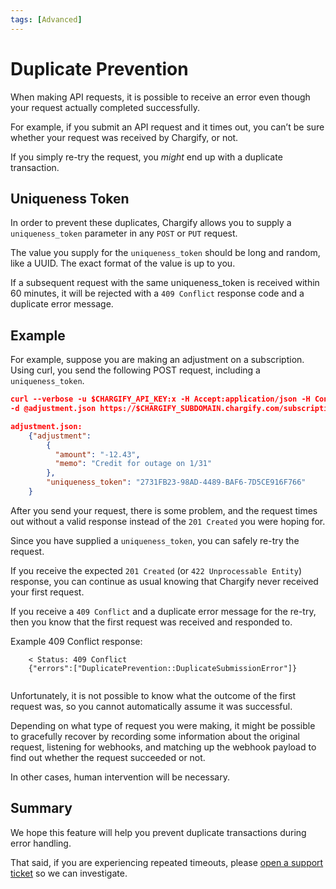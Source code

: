 ```yaml
---
tags: [Advanced]
---
```


# Duplicate Prevention

When making API requests, it is possible to receive an error even though your request actually completed successfully.

For example, if you submit an API request and it times out, you can’t be sure whether your request was received by Chargify, or not.

If you simply re-try the request, you _might_ end up with a duplicate transaction.

## Uniqueness Token

In order to prevent these duplicates, Chargify allows you to supply a `uniqueness_token` parameter in any `POST` or `PUT` request.

The value you supply for the `uniqueness_token` should be long and random, like a UUID. The exact format of the value is up to you.

If a subsequent request with the same uniqueness_token is received within 60 minutes, it will be rejected with a `409 Conflict` response code and a duplicate error message.

## Example

For example, suppose you are making an adjustment on a subscription. Using curl, you send the following POST request, including a `uniqueness_token`.

```json
curl --verbose -u $CHARGIFY_API_KEY:x -H Accept:application/json -H Content-Type:application/json -X POST \
-d @adjustment.json https://$CHARGIFY_SUBDOMAIN.chargify.com/subscriptions/$SUBSCRIPTION_ID/adjustments.json

adjustment.json:
    {"adjustment":
        {
          "amount": "-12.43",
          "memo": "Credit for outage on 1/31"
        },
        "uniqueness_token": "2731FB23-98AD-4489-BAF6-7D5CE916F766"
    }
```

After you send your request, there is some problem, and the request times out without a valid response instead of the `201 Created` you were hoping for.

Since you have supplied a `uniqueness_token`, you can safely re-try the request.

If you receive the expected `201 Created` (or `422 Unprocessable Entity`) response, you can continue as usual knowing that Chargify never received your first request.

If you receive a `409 Conflict` and a duplicate error message for the re-try, then you know that the first request was received and responded to.

Example 409 Conflict response:

```
    < Status: 409 Conflict
    {"errors":["DuplicatePrevention::DuplicateSubmissionError"]}
    
```
Unfortunately, it is not possible to know what the outcome of the first request was, so you cannot automatically assume it was successful.

Depending on what type of request you were making, it might be possible to gracefully recover by recording some information about the original request, listening for webhooks, and matching up the webhook payload to find out whether the request succeeded or not.

In other cases, human intervention will be necessary.

## Summary

We hope this feature will help you prevent duplicate transactions during error handling.

That said, if you are experiencing repeated timeouts, please [open a support ticket](mailto:support@chargify.com) so we can investigate.
